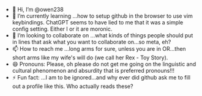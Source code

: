 - 👋 Hi, I’m @owen238
- 🌱 I’m currently learning ...how to setup github in the browser to use vim keybindings. ChatGPT seems to have lied to me that it was a simple config setting. Either I or it are moronic.
- 💞️ I’m looking to collaborate on ...what kinds of things people should put in lines that ask what you want to collaborate on...so meta, eh?
- 📫 How to reach me ...long arms for sure, unless you are in OR...then short arms like my wife's will do (we call her Rex - Toy Story).
- 😄 Pronouns: Please, oh please do not get me going on the linguistic and cultural phenomenon and absurdity that is preferred pronouns!!!
- ⚡ Fun fact: ...I am to be ignored...and why ever did github ask me to fill out a profile like this. Who actually reads these?

<!---
owen238/owen238 is a ✨ special ✨ repository because its `README.md` (this file) appears on your GitHub profile.
You can click the Preview link to take a look at your changes.
--->
